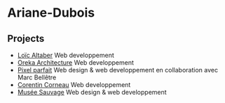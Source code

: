 # Ariane-Dubois
## Projects
- [Loïc Altaber](https://loicaltaber.fr/) Web developpement
- [Oreka Architecture](https://www.studio-oreka-sttropez.fr/fr) Web developpement
- [Pixel parfait](https://pixelparfait.fr/) Web design & web developpement en collaboration avec Marc Bellêtre
- [Corentin Corneau](https://corentincorneau.com/) Web developpement
- [Musée Sauvage](https://museesauvage.com/) Web design & web developpement
